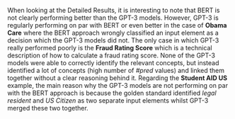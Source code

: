 When looking at the Detailed Results, it is interesting to note that BERT is not clearly performing better than the GPT-3 models.
However, GPT-3 is regularly performing on par with BERT or even better in the case of **Obama Care** where the BERT approach
wrongly classified an input element as a decision which the GPT-3 models did not.
The only case in which GPT-3 really performed poorly is the **Fraud Rating Score** which is a technical description of how
to calculate a fraud rating score.
None of the GPT-3 models were able to correctly identify the relevant concepts,
but instead identified a lot of concepts (high number of _#pred_ values) and linked them together without
a clear reasoning behind it. Regarding the **Student AID US** example,
the main reason why the GPT-3 models are not performing on par with the BERT approach is because
the golden standard identified _legal resident_ and _US Citizen_ as two separate input elements whilst
GPT-3 merged these two together.
